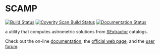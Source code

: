 # SCAMP 

[![Build Status](https://travis-ci.org/astromatic/scamp.svg?branch=master)](https://travis-ci.org/astromatic/scamp)
[![Coverity Scan Build Status](https://scan.coverity.com/projects/scamp/badge.svg)](https://scan.coverity.com/projects/scamp  "Coverity Badge")
[![Documentation Status](https://readthedocs.org/projects/scamp/badge/?version=latest)](http://scamp.readthedocs.io/en/latest/?badge=latest)

a utility that computes astrometric solutions from [SExtractor] catalogs.

Check out the on-line [documentation], the [official web page], and the [user forum].

[SExtractor]: http://astromatic.net/software/sextractor
[documentation]: http://scamp.readthedocs.org
[official web page]: http://astromatic.net/software/scamp
[user forum]: http://astromatic.net/forum/forumdisplay.php?fid=6

